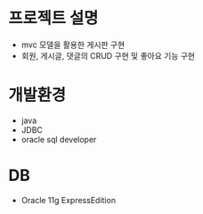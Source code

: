 # 프로젝트 설명

* mvc 모델을 활용한 게시판 구현
* 회원, 게시글, 댓글의 CRUD 구현 및 좋아요 기능 구현

# 개발환경

* java
* JDBC
* oracle sql developer

# DB

* Oracle 11g ExpressEdition

